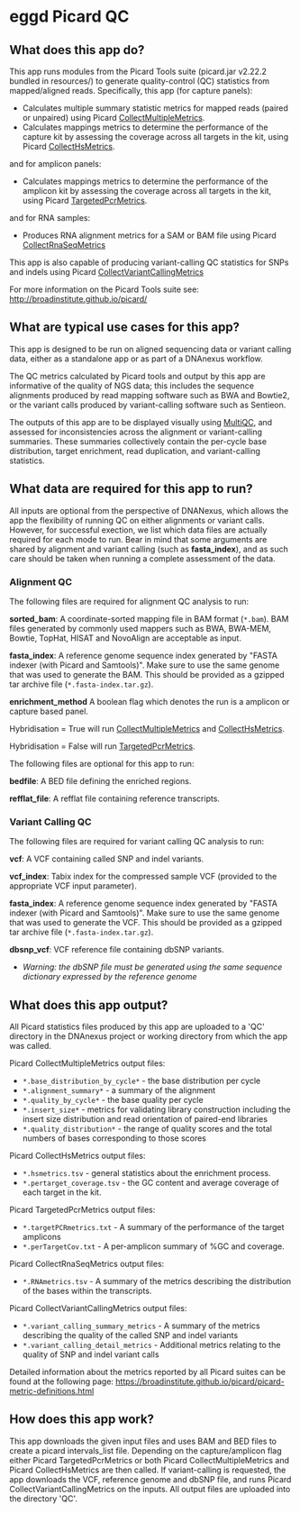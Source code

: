 # eggd Picard QC 
## What does this app do?
This app runs modules from the Picard Tools suite (picard.jar v2.22.2 bundled in resources/) to generate quality-control (QC) statistics from mapped/aligned reads. Specifically, this app (for capture panels):
* Calculates multiple summary statistic metrics for mapped reads (paired or unpaired) using Picard [CollectMultipleMetrics](https://broadinstitute.github.io/picard/command-line-overview.html#CollectMultipleMetrics).
* Calculates mappings metrics to determine the performance of the capture kit by assessing the coverage across all targets in the kit, using Picard [CollectHsMetrics](https://broadinstitute.github.io/picard/command-line-overview.html#CollectHsMetrics).

and for amplicon panels:
* Calculates mappings metrics to determine the performance of the amplicon kit by assessing the coverage across all targets in the kit, using Picard [TargetedPcrMetrics](https://broadinstitute.github.io/picard/command-line-overview.html#TargetedPcrMetrics).

and for RNA samples:
* Produces RNA alignment metrics for a SAM or BAM file using Picard [CollectRnaSeqMetrics](http://broadinstitute.github.io/picard/command-line-overview.html#CollectRnaSeqMetrics)

This app is also capable of producing variant-calling QC statistics for SNPs and indels using Picard [CollectVariantCallingMetrics](https://broadinstitute.github.io/picard/command-line-overview.html#CollectVariantCallingMetrics)

For more information on the Picard Tools suite see: http://broadinstitute.github.io/picard/

## What are typical use cases for this app?
This app is designed to be run on aligned sequencing data or variant calling data, either as a standalone app or as part of a DNAnexus workflow.  

The QC metrics calculated by Picard tools and output by this app are informative of the quality of NGS data; this includes the sequence alignments produced by read mapping software such as BWA and Bowtie2, or the variant calls produced by variant-calling software such as Sentieon.

The outputs of this app are to be displayed visually using [MultiQC](http://multiqc.info/), and assessed for inconsistencies across the alignment or variant-calling summaries. These summaries collectively contain the per-cycle base distribution, target enrichment, read duplication, and variant-calling statistics.

## What data are required for this app to run?
All inputs are optional from the perspective of DNANexus, which allows the app the flexibility of running QC on either alignments or variant calls. However, for successful exection, we list which data files are actually required for each mode to run. Bear in mind that some arguments are shared by alignment and variant calling (such as **fasta_index**), and as such care should be taken when running a complete assessment of the data.

### Alignment QC

The following files are required for alignment QC analysis to run:

**sorted_bam**:
A coordinate-sorted mapping file in BAM format (`*.bam`). BAM files generated by commonly used mappers such as BWA, BWA-MEM, Bowtie, TopHat, HISAT and NovoAlign are acceptable as input. 

**fasta_index**:
A reference genome sequence index generated by "FASTA indexer (with Picard and Samtools)". Make sure to use the same genome that was used to generate the BAM. This should be provided as a gzipped tar archive file (`*.fasta-index.tar.gz`).

**enrichment_method**
A boolean flag which denotes the run is a amplicon or capture based panel. 

Hybridisation = True will run [CollectMultipleMetrics](https://broadinstitute.github.io/picard/command-line-overview.html#CollectMultipleMetrics) and [CollectHsMetrics](https://broadinstitute.github.io/picard/command-line-overview.html#CollectHsMetrics). 

Hybridisation = False will run [TargetedPcrMetrics](https://broadinstitute.github.io/picard/command-line-overview.html#TargetedPcrMetrics).

The following files are optional for this app to run:

**bedfile**:
A BED file defining the enriched regions.

**refflat_file**:
A refflat file containing reference transcripts.

### Variant Calling QC

The following files are required for variant calling QC analysis to run:

**vcf**:
A VCF containing called SNP and indel variants.

**vcf_index**:
Tabix index for the compressed sample VCF (provided to the appropriate VCF input parameter).

**fasta_index**:
A reference genome sequence index generated by "FASTA indexer (with Picard and Samtools)". Make sure to use the same genome that was used to generate the VCF. This should be provided as a gzipped tar archive file (`*.fasta-index.tar.gz`).

**dbsnp_vcf**:
VCF reference file containing dbSNP variants.
* _Warning: the dbSNP file must be generated using the same sequence dictionary expressed by the reference genome_
## What does this app output?
All Picard statistics files produced by this app are uploaded to a 'QC' directory in the DNAnexus project or working directory from which the app was called.

Picard CollectMultipleMetrics output files:
* `*.base_distribution_by_cycle*` - the base distribution per cycle
* `*.alignment_summary*` - a summary of the alignment
* `*.quality_by_cycle*` - the base quality per cycle
* `*.insert_size*` - metrics for validating library construction including the insert size distribution and read orientation of paired-end libraries
* `*.quality_distribution*` - the range of quality scores and the total numbers of bases corresponding to those scores

Picard CollectHsMetrics output files:
* `*.hsmetrics.tsv` - general statistics about the enrichment process. 
* `*.pertarget_coverage.tsv` - the GC content and average coverage of each target in the kit.

Picard TargetedPcrMetrics output files:
* `*.targetPCRmetrics.txt` - A summary of the performance of the target amplicons
* `*.perTargetCov.txt` - A per-amplicon summary of %GC and coverage.

Picard CollectRnaSeqMetrics output files:
* `*.RNAmetrics.tsv` - A summary of the metrics describing the distribution of the bases within the transcripts.

Picard CollectVariantCallingMetrics output files:
- `*.variant_calling_summary_metrics` - A summary of the metrics describing the quality of the called SNP and indel variants
- `*.variant_calling_detail_metrics` - Additional metrics relating to the quality of SNP and indel variant calls

Detailed information about the metrics reported by all Picard suites can be found at the following page:
https://broadinstitute.github.io/picard/picard-metric-definitions.html

## How does this app work?
This app downloads the given input files and uses BAM and BED files to create a picard intervals_list file. 
Depending on the capture/amplicon flag either Picard TargetedPcrMetrics or both Picard CollectMultipleMetrics and Picard CollectHsMetrics are then called. 
If variant-calling is requested, the app downloads the VCF, reference genome and dbSNP file, and runs Picard CollectVariantCallingMetrics on the inputs.
All output files are uploaded into the directory 'QC'.
